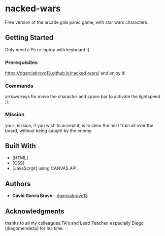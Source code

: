 # nacked-wars


Free version of the arcade gals panic game, with star wars characters.

## Getting Started

Only need a Pc or laptop with keyboard ;)

### Prerequisites

https://dgarciabravo13.github.io/nacked-wars/ 
and enjoy it!

### Commands

arrows keys for move the character and space bar to activate the lightspeed ;).

### Mission

your mission, if you wish to accept it, is to clear the mist from all over the board, without being caught by the enemy.

## Built With

* [HTML]
* [CSS]
* [JavaScript] using CANVAS API.

## Authors

* **David Garcia Bravo** - [dgarciabravo13](https://github.com/dgarciabravo13)

## Acknowledgments

thanks to all my colleagues,TA's and Lead Teacher, especially Diego [diegomendezp] for his time.
